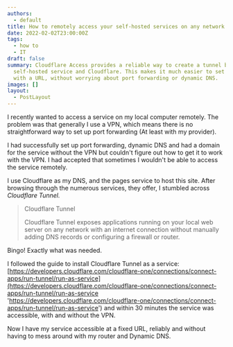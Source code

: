 ```yaml
---
authors:
  - default
title: How to remotely access your self-hosted services on any network
date: 2022-02-02T23:00:00Z
tags:
  - how to
  - IT
draft: false
summary: Cloudflare Access provides a reliable way to create a tunnel between your
  self-hosted service and Cloudflare. This makes it much easier to set up a service
  with a URL, without worrying about port forwarding or dynamic DNS.
images: []
layout:
  - PostLayout
---
```


I recently wanted to access a service on my local computer remotely. The problem was that generally I use a VPN, which means there is no straightforward way to set up port forwarding (At least with my provider).

I had successfully set up port forwarding, dynamic DNS and had a domain for the service without the VPN but couldn't figure out how to get it to work with the VPN. I had accepted that sometimes I wouldn't be able to access the service remotely.

I use Cloudflare as my DNS, and the pages service to host this site. After browsing through the numerous services, they offer, I stumbled across _Cloudflare Tunnel._

> Cloudflare Tunnel
>
> Cloudflare Tunnel exposes applications running on your local web server on any network with an internet connection without manually adding DNS records or configuring a firewall or router.

Bingo! Exactly what was needed.

I followed the guide to install Cloudflare Tunnel as a service: [https://developers.cloudflare.com/cloudflare-one/connections/connect-apps/run-tunnel/run-as-service](https://developers.cloudflare.com/cloudflare-one/connections/connect-apps/run-tunnel/run-as-service 'https://developers.cloudflare.com/cloudflare-one/connections/connect-apps/run-tunnel/run-as-service') and within 30 minutes the service was accessible, with and without the VPN.

Now I have my service accessible at a fixed URL, reliably and without having to mess around with my router and Dynamic DNS.
